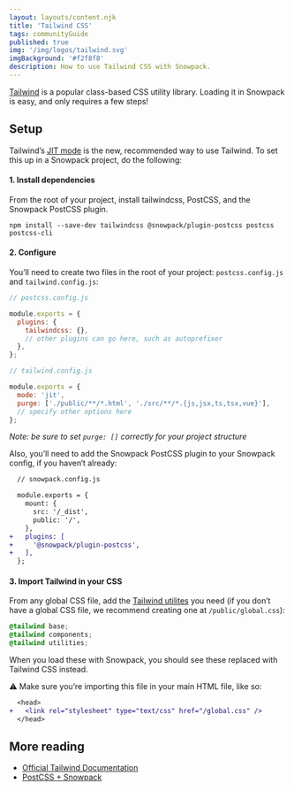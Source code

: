 ```yaml
---
layout: layouts/content.njk
title: 'Tailwind CSS'
tags: communityGuide
published: true
img: '/img/logos/tailwind.svg'
imgBackground: '#f2f8f8'
description: How to use Tailwind CSS with Snowpack.
---
```


[Tailwind](https://tailwindcss.com) is a popular class-based CSS utility library. Loading it in Snowpack is easy, and only requires a few steps!

## Setup

Tailwind’s [JIT mode][tailwind-jit] is the new, recommended way to use Tailwind. To set this up in a Snowpack project, do the following:

#### 1. Install dependencies

From the root of your project, install tailwindcss, PostCSS, and the Snowpack PostCSS plugin.

```
npm install --save-dev tailwindcss @snowpack/plugin-postcss postcss postcss-cli
```

#### 2. Configure

You’ll need to create two files in the root of your project: `postcss.config.js` and `tailwind.config.js`:

```js
// postcss.config.js

module.exports = {
  plugins: {
    tailwindcss: {},
    // other plugins can go here, such as autoprefixer
  },
};
```

```js
// tailwind.config.js

module.exports = {
  mode: 'jit',
  purge: ['./public/**/*.html', './src/**/*.{js,jsx,ts,tsx,vue}'],
  // specify other options here
};
```

_Note: be sure to set `purge: []` correctly for your project structure_

Also, you’ll need to add the Snowpack PostCSS plugin to your Snowpack config, if you haven‘t already:

```diff
  // snowpack.config.js

  module.exports = {
    mount: {
      src: '/_dist',
      public: '/',
    },
+   plugins: [
+     '@snowpack/plugin-postcss',
+   ],
  };
```

#### 3. Import Tailwind in your CSS

From any global CSS file, add the [Tailwind utilites][tailwind-utilities] you need (if you don’t have a global CSS file, we recommend creating one at `/public/global.css`):

```css
@tailwind base;
@tailwind components;
@tailwind utilities;
```

When you load these with Snowpack, you should see these replaced with Tailwind CSS instead.

⚠️ Make sure you’re importing this file in your main HTML file, like so:

```diff
  <head>
+   <link rel="stylesheet" type="text/css" href="/global.css" />
  </head>
```

## More reading

- [Official Tailwind Documentation][tailwind-postcss]
- [PostCSS + Snowpack][snowpack-postcss]

[snowpack-postcss]: /guides/postcss/
[tailwind-jit]: https://tailwindcss.com/docs/just-in-time-mode
[tailwind-postcss]: https://tailwindcss.com/docs/installation/#using-tailwind-with-postcss
[tailwind-utilities]: https://tailwindcss.com/docs/adding-new-utilities#using-css
